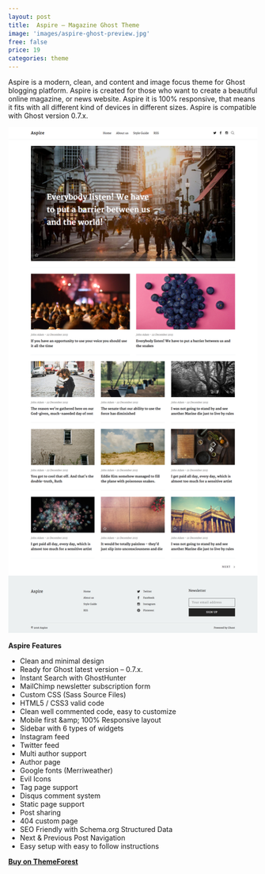 ```yaml
---
layout: post
title:  Aspire – Magazine Ghost Theme
image: 'images/aspire-ghost-preview.jpg'
free: false
price: 19
categories: theme
---
```


Aspire is a modern, clean, and content and image focus theme for Ghost blogging platform. Aspire is created for those who want to create a beautiful online magazine, or news website. Aspire it is 100% responsive, that means it fits with all different kind of devices in different sizes. Aspire is compatible with Ghost version 0.7.x.

![aspire-ghost-full-preview](/images/aspire-ghost-full-preview.png)

**Aspire Features**

- Clean and minimal design
- Ready for Ghost latest version – 0.7.x.
- Instant Search with GhostHunter
- MailChimp newsletter subscription form
- Custom CSS (Sass Source Files)
- HTML5 / CSS3 valid code
- Clean well commented code, easy to customize
- Mobile first &amp;amp; 100% Responsive layout
- Sidebar with 6 types of widgets
- Instagram feed
- Twitter feed
- Multi author support
- Author page
- Google fonts (Merriweather)
- Evil Icons
- Tag page support
- Disqus comment system
- Static page support
- Post sharing
- 404 custom page
- SEO Friendly with Schema.org Structured Data
- Next &amp; Previous Post Navigation
- Easy setup with easy to follow instructions

<strong><a class="button button--success" href="http://themeforest.net/item/aspire-news-magazine-clean-ghost-theme/14230254" target="_blank">Buy on ThemeForest</a></strong>